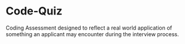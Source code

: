 # Code-Quiz
Coding Assessment designed to reflect a real world application of something an applicant may encounter during the interview process. 
